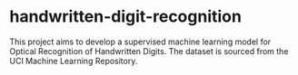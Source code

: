 # handwritten-digit-recognition
This project aims to develop a supervised machine learning model for Optical Recognition of Handwritten Digits. The dataset is sourced from the UCI Machine Learning Repository.
